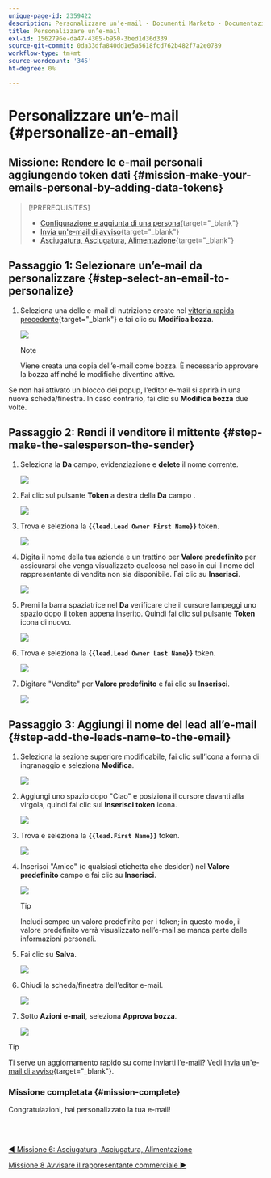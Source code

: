 ```yaml
---
unique-page-id: 2359422
description: Personalizzare un’e-mail - Documenti Marketo - Documentazione del prodotto
title: Personalizzare un’e-mail
exl-id: 1562796e-da47-4305-b950-3bed1d36d339
source-git-commit: 0da33dfa840dd1e5a5618fcd762b482f7a2e0789
workflow-type: tm+mt
source-wordcount: '345'
ht-degree: 0%

---
```


# Personalizzare un’e-mail {#personalize-an-email}

## Missione: Rendere le e-mail personali aggiungendo token dati {#mission-make-your-emails-personal-by-adding-data-tokens}

>[!PREREQUISITES]
>
>* [Configurazione e aggiunta di una persona](/help/marketo/getting-started/quick-wins/get-set-up-and-add-a-person.md){target=&quot;_blank&quot;}
>* [Invia un&#39;e-mail di avviso](/help/marketo/getting-started/quick-wins/send-an-email.md){target=&quot;_blank&quot;}
>* [Asciugatura, Asciugatura, Alimentazione](/help/marketo/getting-started/quick-wins/drip-drip-nurture.md){target=&quot;_blank&quot;}


## Passaggio 1: Selezionare un’e-mail da personalizzare {#step-select-an-email-to-personalize}

1. Seleziona una delle e-mail di nutrizione create nel [vittoria rapida precedente](/help/marketo/getting-started/quick-wins/drip-drip-nurture.md){target=&quot;_blank&quot;} e fai clic su **Modifica bozza**.

   ![](assets/one-4.png)

   >[!NOTE]
   >
   >Viene creata una copia dell’e-mail come bozza. È necessario approvare la bozza affinché le modifiche diventino attive.

Se non hai attivato un blocco dei popup, l’editor e-mail si aprirà in una nuova scheda/finestra. In caso contrario, fai clic su **Modifica bozza** due volte.

## Passaggio 2: Rendi il venditore il mittente {#step-make-the-salesperson-the-sender}

1. Seleziona la **Da** campo, evidenziazione e **delete** il nome corrente.

   ![](assets/two-5.png)

1. Fai clic sul pulsante **Token** a destra della **Da** campo .

   ![](assets/three-4.png)

1. Trova e seleziona la **`{{lead.Lead Owner First Name}}`** token.

   ![](assets/four-3.png)

1. Digita il nome della tua azienda e un trattino per **Valore predefinito** per assicurarsi che venga visualizzato qualcosa nel caso in cui il nome del rappresentante di vendita non sia disponibile. Fai clic su **Inserisci**.

   ![](assets/five-4.png)

1. Premi la barra spaziatrice nel **Da** verificare che il cursore lampeggi uno spazio dopo il token appena inserito. Quindi fai clic sul pulsante **Token** icona di nuovo.

   ![](assets/six-4.png)

1. Trova e seleziona la **`{{lead.Lead Owner Last Name}}`** token.

   ![](assets/seven-5.png)

1. Digitare &quot;Vendite&quot; per **Valore predefinito** e fai clic su **Inserisci**.

   ![](assets/eight-3.png)

## Passaggio 3: Aggiungi il nome del lead all’e-mail {#step-add-the-leads-name-to-the-email}

1. Seleziona la sezione superiore modificabile, fai clic sull’icona a forma di ingranaggio e seleziona **Modifica**.

   ![](assets/nine-2.png)

1. Aggiungi uno spazio dopo &quot;Ciao&quot; e posiziona il cursore davanti alla virgola, quindi fai clic sul **Inserisci token** icona.

   ![](assets/ten-4.png)

1. Trova e seleziona la **`{{lead.First Name}}`** token.

   ![](assets/eleven-4.png)

1. Inserisci &quot;Amico&quot; (o qualsiasi etichetta che desideri) nel **Valore predefinito** campo e fai clic su **Inserisci**.

   ![](assets/twelve-3.png)

   >[!TIP]
   >
   >Includi sempre un valore predefinito per i token; in questo modo, il valore predefinito verrà visualizzato nell’e-mail se manca parte delle informazioni personali.

1. Fai clic su **Salva**.

   ![](assets/thirteen-3.png)

1. Chiudi la scheda/finestra dell’editor e-mail.

   ![](assets/fourteen-3.png)

1. Sotto **Azioni e-mail**, seleziona **Approva bozza**.

   ![](assets/fifteen-3.png)

>[!TIP]
>
>Ti serve un aggiornamento rapido su come inviarti l’e-mail? Vedi [Invia un&#39;e-mail di avviso](/help/marketo/getting-started/quick-wins/send-an-email.md){target=&quot;_blank&quot;}.

### Missione completata {#mission-complete}

Congratulazioni, hai personalizzato la tua e-mail!

<br> 

[◄ Missione 6: Asciugatura, Asciugatura, Alimentazione](/help/marketo/getting-started/quick-wins/drip-drip-nurture.md)

[Missione 8 Avvisare il rappresentante commerciale ►](/help/marketo/getting-started/quick-wins/alert-the-sales-rep.md)
